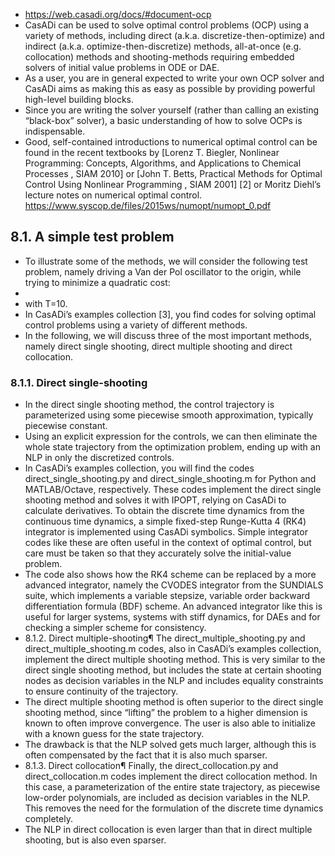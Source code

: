 - https://web.casadi.org/docs/#document-ocp
- CasADi can be used to solve optimal control problems (OCP) using a variety of methods, including direct (a.k.a. discretize-then-optimize) and indirect (a.k.a. optimize-then-discretize) methods, all-at-once (e.g. collocation) methods and shooting-methods requiring embedded solvers of initial value problems in ODE or DAE.
- As a user, you are in general expected to write your own OCP solver and CasADi aims as making this as easy as possible by providing powerful high-level building blocks.
- Since you are writing the solver yourself (rather than calling an existing “black-box” solver), a basic understanding of how to solve OCPs is indispensable.
- Good, self-contained introductions to numerical optimal control can be found in the recent textbooks by  [Lorenz T. Biegler, Nonlinear Programming: Concepts, Algorithms, and Applications to Chemical Processes , SIAM 2010]
   or [John T. Betts, Practical Methods for Optimal Control Using Nonlinear Programming , SIAM 2001] 
  [2] or Moritz Diehl’s lecture notes on numerical optimal control. https://www.syscop.de/files/2015ws/numopt/numopt_0.pdf
## 8.1. A simple test problem
- To illustrate some of the methods, we will consider the following test problem, namely driving a Van der Pol oscillator to the origin, while trying to minimize a quadratic cost:
-
- with T=10.
- In CasADi’s examples collection [3], you find codes for solving optimal control problems using a variety of different methods.
- In the following, we will discuss three of the most important methods, namely direct single shooting, direct multiple shooting and direct collocation.
### 8.1.1. Direct single-shooting
- In the direct single shooting method, the control trajectory is parameterized using some piecewise smooth approximation, typically piecewise constant.
- Using an explicit expression for the controls, we can then eliminate the whole state trajectory from the optimization problem, ending up with an NLP in only the discretized controls.
- In CasADi’s examples collection, you will find the codes direct_single_shooting.py and direct_single_shooting.m for Python and MATLAB/Octave, respectively. These codes implement the direct single shooting method and solves it with IPOPT, relying on CasADi to calculate derivatives. To obtain the discrete time dynamics from the continuous time dynamics, a simple fixed-step Runge-Kutta 4 (RK4) integrator is implemented using CasADi symbolics. Simple integrator codes like these are often useful in the context of optimal control, but care must be taken so that they accurately solve the initial-value problem.
- The code also shows how the RK4 scheme can be replaced by a more advanced integrator, namely the CVODES integrator from the SUNDIALS suite, which implements a variable stepsize, variable order backward differentiation formula (BDF) scheme. An advanced integrator like this is useful for larger systems, systems with stiff dynamics, for DAEs and for checking a simpler scheme for consistency.
- 8.1.2. Direct multiple-shooting¶
  The direct_multiple_shooting.py and direct_multiple_shooting.m codes, also in CasADi’s examples collection, implement the direct multiple shooting method. This is very similar to the direct single shooting method, but includes the state at certain shooting nodes as decision variables in the NLP and includes equality constraints to ensure continuity of the trajectory.
- The direct multiple shooting method is often superior to the direct single shooting method, since “lifting” the problem to a higher dimension is known to often improve convergence. The user is also able to initialize with a known guess for the state trajectory.
- The drawback is that the NLP solved gets much larger, although this is often compensated by the fact that it is also much sparser.
- 8.1.3. Direct collocation¶
  Finally, the direct_collocation.py and direct_collocation.m codes implement the direct collocation method. In this case, a parameterization of the entire state trajectory, as piecewise low-order polynomials, are included as decision variables in the NLP. This removes the need for the formulation of the discrete time dynamics completely.
- The NLP in direct collocation is even larger than that in direct multiple shooting, but is also even sparser.